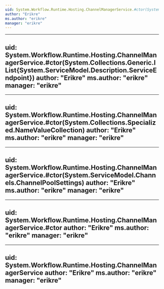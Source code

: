 ```yaml
---
uid: System.Workflow.Runtime.Hosting.ChannelManagerService.#ctor(System.ServiceModel.Channels.ChannelPoolSettings,System.Collections.Generic.IList{System.ServiceModel.Description.ServiceEndpoint})
author: "Erikre"
ms.author: "erikre"
manager: "erikre"
---
```


---
uid: System.Workflow.Runtime.Hosting.ChannelManagerService.#ctor(System.Collections.Generic.IList{System.ServiceModel.Description.ServiceEndpoint})
author: "Erikre"
ms.author: "erikre"
manager: "erikre"
---

---
uid: System.Workflow.Runtime.Hosting.ChannelManagerService.#ctor(System.Collections.Specialized.NameValueCollection)
author: "Erikre"
ms.author: "erikre"
manager: "erikre"
---

---
uid: System.Workflow.Runtime.Hosting.ChannelManagerService.#ctor(System.ServiceModel.Channels.ChannelPoolSettings)
author: "Erikre"
ms.author: "erikre"
manager: "erikre"
---

---
uid: System.Workflow.Runtime.Hosting.ChannelManagerService.#ctor
author: "Erikre"
ms.author: "erikre"
manager: "erikre"
---

---
uid: System.Workflow.Runtime.Hosting.ChannelManagerService
author: "Erikre"
ms.author: "erikre"
manager: "erikre"
---
